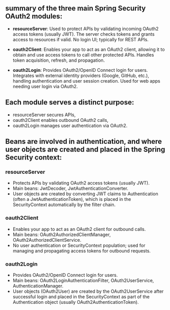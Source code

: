 ## summary of the three main Spring Security OAuth2 modules:


* **resourceServer**:
Used to protect APIs by validating incoming OAuth2 access tokens (usually JWT). The server checks tokens and grants access to resources if valid. No login UI; typically for REST APIs.


* **oauth2Client**:
Enables your app to act as an OAuth2 client, allowing it to obtain and use access tokens to call other protected APIs. Handles token acquisition, refresh, and propagation.


* **oauth2Login**:
Provides OAuth2/OpenID Connect login for users. Integrates with external identity providers (Google, GitHub, etc.), handling authentication and user session creation. Used for web apps needing user login via OAuth2.


## Each module serves a distinct purpose:
- resourceServer secures APIs,
- oauth2Client enables outbound OAuth2 calls,
- oauth2Login manages user authentication via OAuth2.


## Beans are involved in authentication, and where user objects are created and placed in the Spring Security context:

### resourceServer

- Protects APIs by validating OAuth2 access tokens (usually JWT).
- Main beans: JwtDecoder, JwtAuthenticationConverter.
- User objects are created by converting JWT claims to Authentication (often a JwtAuthenticationToken), which is placed in the SecurityContext automatically by the filter chain.

### oauth2Client

- Enables your app to act as an OAuth2 client for outbound calls.
- Main beans: OAuth2AuthorizedClientManager, OAuth2AuthorizedClientService.
- No user authentication or SecurityContext population; used for managing and propagating access tokens for outbound requests.

### oauth2Login
- Provides OAuth2/OpenID Connect login for users.
- Main beans: OAuth2LoginAuthenticationFilter, OAuth2UserService, AuthenticationManager.
- User objects (OAuth2User) are created by the OAuth2UserService after successful login and placed in the SecurityContext as part of the Authentication object (usually OAuth2AuthenticationToken).
